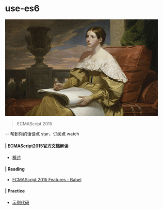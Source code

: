 # use-es6
![metpublications](assets/metpublications.jpg)



> ECMAScript 2015

-- 帮到你的话请点 star，订阅点 watch

#### | ECMAScript2015官方文档解读

- [概述](https://github.com/pluscai/use-es6/issues/2)

#### | Reading

- [ECMAScript 2015 Features - Babel](https://github.com/pluscai/use-es6/issues/1)

#### | Practice

- [示例代码](https://github.com/pluscai/use-es6/tree/master/demo)

